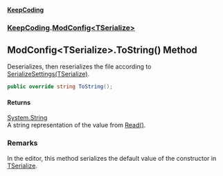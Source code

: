 #### [KeepCoding](index.md 'index')
### [KeepCoding](KeepCoding.md 'KeepCoding').[ModConfig&lt;TSerialize&gt;](ModConfig.TSerialize..md 'KeepCoding.ModConfig&lt;TSerialize&gt;')
## ModConfig&lt;TSerialize&gt;.ToString() Method
Deserializes, then reserializes the file according to [SerializeSettings(TSerialize)](ModConfig.TSerialize..SerializeSettings.ues7ww2sclx4j.wnw7ThUQ.md 'KeepCoding.ModConfig&lt;TSerialize&gt;.SerializeSettings(TSerialize)').  
```csharp
public override string ToString();
```
#### Returns
[System.String](https://docs.microsoft.com/en-us/dotnet/api/System.String 'System.String')  
A string representation of the value from [Read()](ModConfig.TSerialize..Read().md 'KeepCoding.ModConfig&lt;TSerialize&gt;.Read()').
### Remarks
In the editor, this method serializes the default value of the constructor in [TSerialize](ModConfig.TSerialize..md#KeepCoding.ModConfig.TSerialize..TSerialize 'KeepCoding.ModConfig&lt;TSerialize&gt;.TSerialize').  
